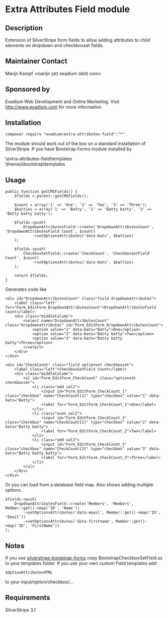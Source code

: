 Extra Attributes Field module
================================

Description
-----------
Extension of SilverStripe form fields to allow adding attributes to child elements on dropdown and checkboxset fields.

Maintainer Contact
------------------
Marijn Kampf 
<marijn (at) exadium (dot) com>

Sponsored by
------------
Exadium Web Development and Online Marketing. Visit http://www.exadium.com for more information.

Installation
------------
````
composer require "exadium/extra-attributes-field":"*"
````

The module should work out of the box on a standard installation of SilverStripe. If you have Bootstrap Forms module installed by

\extra-attributes-field\templates\
\themes\bootstrap\templates

Usage
-----
````
public function getCMSFields() {
	$fields = parent::getCMSFields();

	$count = array('1' => 'One', '2' => 'Two', '3' => 'Three');
	$batties = array('1' => 'Batty', '2' => 'Batty batty', '3' => 'Batty batty batty');

	$fields->push(
		DropdownAttributesField::create('DropdownAttributesCount', 'DropdownAttributesField Count', $count)
			->setOptionsAttributes('data-bats', $batties)
	);

	$fields->push(
		CheckboxSetField::create('CheckCount', 'CheckboxSetField Count', $count)
			->setOptionsAttributes('data-bats', $batties)
	);

	return $fields;
}
````

Generates code like
````
<div id="DropdownAttributesCount" class="field dropdownattributes">
	<label class="left" for="Form_EditForm_DropdownAttributesCount">DropdownAttributesField Count</label>
	<div class="middleColumn">
		<select name="DropdownAttributesCount" class="dropdownattributes" id="Form_EditForm_DropdownAttributesCount">
			<option value="1" data-bats="Batty">One</option>
			<option value="2" data-bats="Batty batty">Two</option>
			<option value="3" data-bats="Batty batty batty">Three</option>
		</select>
	</div>
</div>

<div id="CheckCount" class="field optionset checkboxset">
	<label class="left">CheckboxSetField Count</label>
	<div class="middleColumn">
		<ul id="Form_EditForm_CheckCount" class="optionset checkboxset">
			<li class="odd val1">
				<input id="Form_EditForm_CheckCount_1" class="checkbox" name="CheckCount[1]" type="checkbox" value="1" data-bats="Batty">
				<label for="Form_EditForm_CheckCount_1">One</label>
			</li>
			<li class="even val2">
				<input id="Form_EditForm_CheckCount_2" class="checkbox" name="CheckCount[2]" type="checkbox" value="2" data-bats="Batty batty">
				<label for="Form_EditForm_CheckCount_2">Two</label>
			</li>
			<li class="odd val3">
				<input id="Form_EditForm_CheckCount_3" class="checkbox" name="CheckCount[3]" type="checkbox" value="3" data-bats="Batty batty batty">
				<label for="Form_EditForm_CheckCount_3">Three</label>
			</li>
		</ul>
	</div>
</div>
````

Or you can load from a database field map. Also shows adding multiple options.
````
$fields->push(
	DropdownAttributesField::create('Members', 'Members', Member::get()->map('ID', 'Name'))
		->setOptionsAttributes('data-email', Member::get()->map('ID', 'Email'))
		->setOptionsAttributes('data-firstname', Member::get()->map('ID', 'FirstName'))
);
````

Notes
-----
If you use [silverstripe-bootstrap-forms](https://github.com/unclecheese/silverstripe-bootstrap-forms) copy BootstrapCheckboxSetField.ss to your templates folder. If you use your own custom Field templates add 
````
$OptionAttributesHTML 
````

to your input/option/checkbox/...

Requirements
------------
SilverStripe 3.1